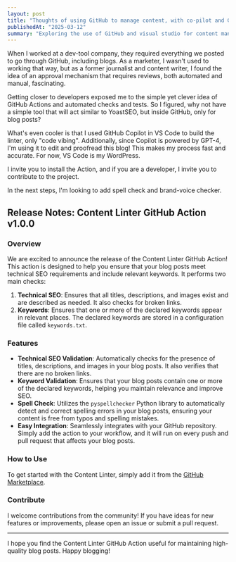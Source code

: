 ```yaml
---
layout: post
title: "Thoughts of using GitHub to manage content, with co-pilot and GitHub Actions"
publishedAt: "2025-03-12"
summary: "Exploring the use of GitHub and visual studio for content management, leveraging GitHub Copilot and GitHub Actions. This post introduces a custom-built Content Linter GitHub Action designed to ensure blog posts meet technical SEO requirements and include relevant keywords."
---
```


When I worked at a dev-tool company, they required everything we posted to go through GitHub, including blogs. As a marketer, I wasn't used to working that way, but as a former journalist and content writer, I found the idea of an approval mechanism that requires reviews, both automated and manual, fascinating.

Getting closer to developers exposed me to the simple yet clever idea of GitHub Actions and automated checks and tests. So I figured, why not have a simple tool that will act similar to YoastSEO, but inside GitHub, only for blog posts?

What's even cooler is that I used GitHub Copilot in VS Code to build the linter, only "code vibing". Additionally, since Copilot is powered by GPT-4, I'm using it to edit and proofread this blog! This makes my process fast and accurate. For now, VS Code is my WordPress.

I invite you to install the Action, and if you are a developer, I invite you to contribute to the project.

In the next steps, I'm looking to add spell check and brand-voice checker.

## Release Notes: Content Linter GitHub Action v1.0.0

### Overview

We are excited to announce the release of the Content Linter GitHub Action! This action is designed to help you ensure that your blog posts meet technical SEO requirements and include relevant keywords. It performs two main checks:

1. **Technical SEO**: Ensures that all titles, descriptions, and images exist and are described as needed. It also checks for broken links.
2. **Keywords**: Ensures that one or more of the declared keywords appear in relevant places. The declared keywords are stored in a configuration file called `keywords.txt`.

### Features

- **Technical SEO Validation**: Automatically checks for the presence of titles, descriptions, and images in your blog posts. It also verifies that there are no broken links.
- **Keyword Validation**: Ensures that your blog posts contain one or more of the declared keywords, helping you maintain relevance and improve SEO.
- **Spell Check**: Utilizes the `pyspellchecker` Python library to automatically detect and correct spelling errors in your blog posts, ensuring your content is free from typos and spelling mistakes.
- **Easy Integration**: Seamlessly integrates with your GitHub repository. Simply add the action to your workflow, and it will run on every push and pull request that affects your blog posts.

### How to Use

To get started with the Content Linter, simply add it from the [GitHub Marketplace](https://github.com/marketplace/actions/content-linter).

### Contribute

I welcome contributions from the community! If you have ideas for new features or improvements, please open an issue or submit a pull request.

---

I hope you find the Content Linter GitHub Action useful for maintaining high-quality blog posts. Happy blogging!
